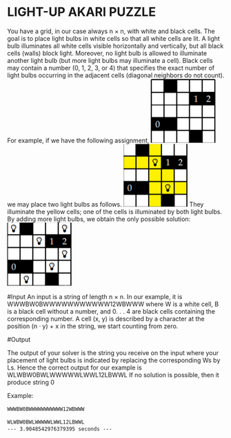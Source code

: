 # LIGHT-UP AKARI PUZZLE

You have a grid, in our case always n × n, with white and black cells. The
goal is to place light bulbs in white cells so that all white cells are lit. A light
bulb illuminates all white cells visible horizontally and vertically, but all black
cells (walls) block light. Moreover, no light bulb is allowed to illuminate another 
light bulb (but more light bulbs may illuminate a cell). Black cells may
contain a number (0, 1, 2, 3, or 4) that specifies the exact number of light bulbs
occurring in the adjacent cells (diagonal neighbors do not count).
For example, if we have the following assignment,
            ![img.png](img.png)
we may place two light bulbs as follows.
            ![img_1.png](img_1.png)
They illuminate the yellow cells; one of the cells is illuminated by both light
bulbs. By adding more light bulbs, we obtain the only possible solution:
            ![img_2.png](img_2.png)

#Input 
An input is a string of length n × n. In our example, it is
        WWWBW0BWWWWWWWWWWW12WBWWW
where W is a white cell, B is a black cell without a number, and 0. . . 4 are black
cells containing the corresponding number. 
A cell (x, y) is described by a character at the position (n · y) + x in the string, we start counting from zero.

#Output 

The output of your solver is the string you receive on the input where your
placement of light bulbs is indicated by replacing the corresponding Ws by Ls.
Hence the correct output for our example is
        WLWBW0BWLWWWWWLWWL12LBWWL
If no solution is possible, then it produce string
                    0

Example: 
```
WWWBW0BWWWWWWWWWWW12WBWWW
```

```
WLWBW0BWLWWWWWLWWL12LBWWL
--- 3.9048542976379395 seconds ---
```
